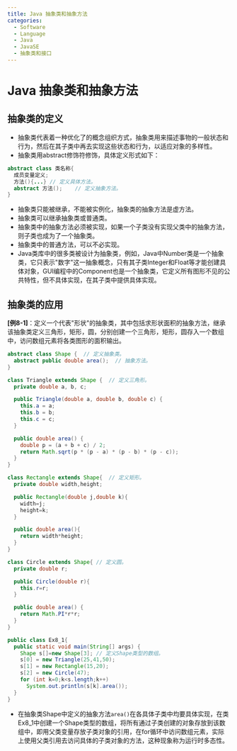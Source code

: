 ```yaml
---
title: Java 抽象类和抽象方法
categories:
  - Software
  - Language
  - Java
  - JavaSE
  - 抽象类和接口
---
```

# Java 抽象类和抽象方法

## 抽象类的定义

- 抽象类代表着一种优化了的概念组织方式，抽象类用来描述事物的一般状态和行为，然后在其子类中再去实现这些状态和行为，以适应对象的多样性。
- 抽象类用abstract修饰符修饰，具体定义形式如下：

```java
abstract class 类名称{
  成员变量定义;
  方法(){...}	// 定义具体方法。
  abstract 方法();	// 定义抽象方法。
}
```

- 抽象类只能被继承，不能被实例化，抽象类的抽象方法是虚方法。
- 抽象类可以继承抽象类或普通类。
- 抽象类中的抽象方法必须被实现，如果一个子类没有实现父类中的抽象方法，则子类也成为了一个抽象类。
- 抽象类中的普通方法，可以不必实现。
- Java类库中的很多类被设计为抽象类，例如，Java中Number类是一个抽象类，它只表示"数字"这一抽象概念，只有其子类Integer和Float等才能创建具体对象，GUI编程中的Component也是一个抽象类，它定义所有图形不见的公共特性，但不具体实现，在其子类中提供具体实现。

## 抽象类的应用

**[例8-1]**：定义一个代表"形状"的抽象类，其中包括求形状面积的抽象方法，继承该抽象类定义三角形，矩形，圆，分别创建一个三角形，矩形，圆存入一个数组中，访问数组元素将各类图形的面积输出。

```java
abstract class Shape {  // 定义抽象类。
  abstract public double area();  // 抽象方法。
}

class Triangle extends Shape {  // 定义三角形。
  private double a, b, c;

  public Triangle(double a, double b, double c) {
    this.a = a;
    this.b = b;
    this.c = c;
  }

  public double area() {
    double p = (a + b + c) / 2;
    return Math.sqrt(p * (p - a) * (p - b) * (p - c));
  }
}

class Rectangle extends Shape{  // 定义矩形。
  private double width,height;

  public Rectangle(double j,double k){
    width=j;
    height=k;
  }

  public double area(){
    return width*height;
  }
}

class Circle extends Shape{ // 定义圆。
  private double r;

  public Circle(double r){
    this.r=r;
  }

  public double area() {
    return Math.PI*r*r;
  }
}

public class Ex8_1{
  public static void main(String[] args) {
    Shape s[]=new Shape[3]; // 定义Shape类型的数组。
    s[0] = new Triangle(25,41,50);
    s[1] = new Rectangle(15,20);
    s[2] = new Circle(47);
    for (int k=0;k<s.length;k++)
      System.out.println(s[k].area());
  }
}
```

- 在抽象类Shape中定义的抽象方法`area()`在各具体子类中均要具体实现，在类Ex8\_1中创建一个Shape类型的数组，将所有通过子类创建的对象存放到该数组中，即用父类变量存放子类对象的引用，在for循环中访问数组元素，实际上使用父类引用去访问具体的子类对象的方法，这种现象称为运行时多态性。